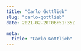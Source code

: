 ```yaml
---
title: "Carlo Gottlieb"
slug: "carlo-gottlieb"
date: 2021-02-20T06:51:35Z

meta:
  title: "Carlo Gottlieb"
---
```


